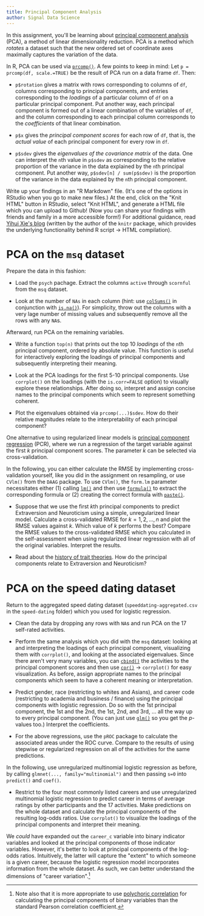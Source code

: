 ```yaml
---
title: Principal Component Analysis
author: Signal Data Science
---
```


In this assignment, you'll be learning about [principal component analysis](https://en.wikipedia.org/wiki/Principal_component_analysis) (PCA), a method of linear dimensionality reduction. PCA is a method which *rotates* a dataset such that the new ordered set of coordinate axes maximally captures the variation of the data.

In R, PCA can be used via [`prcomp()`](https://stat.ethz.ch/R-manual/R-patched/library/stats/html/prcomp.html). A few points to keep in mind: Let `p = prcomp(df, scale.=TRUE)` be the result of PCA run on a data frame `df`. Then:

* `p$rotation` gives a matrix with rows corresponding to columns of `df`, columns corresponding to principal components, and entries corresponding to the *loadings* of a particular column of `df` on a particular principal component. Put another way, each principal component is formed out of a linear combination of the variables of `df`, and the column corresponding to each principal column corresponds to the *coefficients* of that linear combination.

* `p$x` gives the *principal component scores* for each row of `df`, that is, the *actual value* of each principal component for every row in `df`.

* `p$sdev` gives the *eigenvalues of the covariance matrix* of the data. One can interpret the `n`th value in `p$sdev` as corresponding to the relative proportion of the variance in the data explained by the `n`th principal component. Put another way, `p$sdev[n] / sum(p$sdev)` is the proportion of the variance in the data explained by the `n`th principal component.

Write up your findings in an "R Markdown" file. (It's one of the options in RStudio when you go to make new files.) At the end, click on the "Knit HTML" button in RStudio, select "Knit HTML", and generate a HTML file which you can upload to Github! (Now you can share your findings with friends and family in a more accessible form!) For additional guidance, read [Yihui Xie's blog](http://yihui.name/en/2012/06/enjoyable-reproducible-research/) (written by the author of the `knitr` package, which provides the underlying functionality behind R script $\to$ HTML compilation).

PCA on the `msq` dataset
========================

Prepare the data in this fashion:

* Load the `psych` pachage. Extract the columns `active` through `scornful` from the `msq` dataset.

* Look at the number of `NAs` in each column (hint: use [`colSums()`](https://stat.ethz.ch/R-manual/R-devel/library/base/html/colSums.html) in conjunction with [`is.na()`](https://stat.ethz.ch/R-manual/R-devel/library/base/html/NA.html)). For simplicity, throw out the columns with a very lage number of missing values and subsequently remove all the rows with any `NA`s.

Afterward, run PCA on the remaining variables.

* Write a function `top(n)` that prints out the top 10 *loadings* of the `n`th principal component, ordered by absolute value. This function is useful for interactively exploring the loadings of principal components and subsequently interpreting their meaning.

* Look at the PCA loadings for the first 5-10 principal components. Use `corrplot()` on the loadings (with the `is.corr=FALSE` option) to visually explore these relationships. After doing so, interpret and assign concise names to the principal components which seem to represent something coherent.

* Plot the eigenvalues obtained via `prcomp(...)$sdev`. How do their relative magnitudes relate to the interpretability of each principal component?

One alternative to using regularized linear models is [principal component regression](https://en.wikipedia.org/wiki/Principal_component_regression) (PCR), where we run a regression of the target variable against the first $k$ principal component scores. The parameter $k$ can be selected via cross-validation.

In the following, you can either calculate the RMSE by implementing cross-validation yourself, like you did in the assignment on resampling, or use `CVlm()` from the `DAAG` package. To use `CVlm()`, the `form.lm` parameter necessitates either (1) calling [`lm()`](https://stat.ethz.ch/R-manual/R-devel/library/stats/html/lm.html) and then use [`formula()`](https://stat.ethz.ch/R-manual/R-devel/library/stats/html/formula.html) to extract the corresponding formula or (2) creating the correct formula with [`paste()`](https://stat.ethz.ch/R-manual/R-devel/library/base/html/paste.html).

* Suppose that we use the first $k$th principal components to predict Extraversion and Neuroticism using a simple, unregularized linear model. Calculate a cross-validated RMSE for $k = 1, 2, \ldots, n$ and plot the RMSE values against $k$. Which value of $k$ performs the best? Compare the RMSE values to the cross-validated RMSE which you calculated in the self-assessment when using regularized linear regression with all of the original variables. Interpret the results.

* Read about the [history of trait theories](http://webspace.ship.edu/cgboer/eysenck.html). How do the principal components relate to Extraversion and Neuroticism?

PCA on the speed dating dataset
===============================

Return to the aggregated speed dating dataset (`speeddating-aggregated.csv` in the `speed-dating` folder) which you used for logistic regression.

* Clean the data by dropping any rows with `NA`s and run PCA on the 17 self-rated activities.

* Perform the same analysis which you did with the `msq` dataset: looking at and interpreting the loadings of each principal component, visualizing them with `corrplot()`, and looking at the associated eigenvalues. Since there aren't very many variables, you can [`cbind()`](https://stat.ethz.ch/R-manual/R-devel/library/base/html/cbind.html) the activities to the principal component scores and then use [`cor()`](https://stat.ethz.ch/R-manual/R-patched/library/stats/html/cor.html) $\to$ `corrplot()` for easy visualization. As before, assign appropriate names to the principal components which seem to have a coherent meaning or interpretation.

* Predict gender, race (restricting to whites and Asians), and career code (restricting to academia and business / finance) using the principal components with logistic regression. Do so with the 1st principal component, the 1st and the 2nd, the 1st, 2nd, and 3rd, ... all the way up to every principal component. (You can just use [`glm()`](https://stat.ethz.ch/R-manual/R-devel/library/stats/html/glm.html) so you get the $p$-values too.) Interpret the coefficients.

* For the above regressions, use the `pROC` package to calculate the associated areas under the ROC curve. Compare to the results of using stepwise or regularized regression on all of the activities for the same predictions.

In the following, use unregularized multinomial logistic regression as before, by calling `glmnet(..., family="multinomial")` and then passing `s=0` into `predict()` and `coef()`.

* Restrict to the four most commonly listed careers and use unregularized multinomial logistic regression to predict career in terms of average ratings by other participants and the 17 activities. Make predictions on the whole dataset and calculate the principal components of the resulting log-odds ratios. Use `corrplot()` to visualize the loadings of the principal components and interpret their meaning.

We *could* have expanded out the `career_c` variable into binary indicator variables and looked at the principal components of those indicator variables. However, it's better to look at principal components of the log-odds ratios. Intuitively, the latter will capture the "extent" to which someone is a given career, because the logistic regression model incorporates information from the whole dataset. As such, we can better understand the dimensions of "career variation".[^poly]

[^poly]: Note also that it is more appropriate to use [polychoric correlation](https://en.wikipedia.org/wiki/Polychoric_correlation) for calculating the principal components of binary variables than the standard Pearson correlation coefficient.